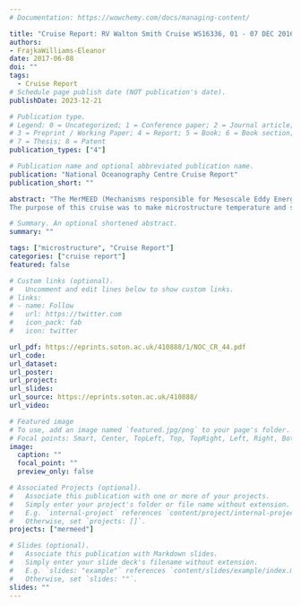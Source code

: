 ```yaml
---
# Documentation: https://wowchemy.com/docs/managing-content/

title: "Cruise Report: RV Walton Smith Cruise WS16336, 01 - 07 DEC 2016, Miami to Miami, USA, MerMEED microstructure cruise report. CR No.44."
authors: 
- FrajkaWilliams-Eleanor
date: 2017-06-08
doi: ""
tags: 
  - Cruise Report
# Schedule page publish date (NOT publication's date).
publishDate: 2023-12-21

# Publication type.
# Legend: 0 = Uncategorized; 1 = Conference paper; 2 = Journal article;
# 3 = Preprint / Working Paper; 4 = Report; 5 = Book; 6 = Book section;
# 7 = Thesis; 8 = Patent
publication_types: ["4"]

# Publication name and optional abbreviated publication name.
publication: "National Oceanography Centre Cruise Report"
publication_short: ""

abstract: "The MerMEED (Mechanisms responsible for Mesoscale Eddy Energy Dissipation) project is a NERC funded project (NE/N001745/1, 2015-2018) to investigate the levels of dissipation associated with eddies at a western boundary, in order to identify the mechanisms responsible. Mesoscale eddies are ubiquitous in the worlds oceans, and can be found in the subtropical Atlantic travelling slowly westward (at 4-5 cm/s), with a radius of about 100 km. These eddies are formed through baroclinic instability or wind forcing across the Atlantic, but when they reach the western boundary (east coast of the USA), they disappear from the satellite altimetry record. This disappearance of eddies occurs throughout the worldsí oceans at western boundaries, but from altimetry alone, it is not known whether they disappear because energy is transferred to other wave modes or the mean flow, or whether it is locally dissipated through eddy-topography interactions.
The purpose of this cruise was to make microstructure temperature and shear measurements in order to measure dissipation at the intersection of an anticyclonic eddy and the steep topography to the east of Abaco, Bahamas. During the 7 day cruise, 70 profiles of microstructure data were collected using a tethered microstructure profiler, and a shipboard 75 kHz ADCP collected concurrent measurements of ocean currents. This cruise is the first of several planned cruises for the MerMEED project, and the data collected are intended to complement additional field operations, including moored instruments added to the RAPID array (thermistors and ADCPs on the WB1 mooring) and glider deployments planned for the 2017/18 year."

# Summary. An optional shortened abstract.
summary: ""

tags: ["microstructure", "Cruise Report"]
categories: ["cruise report"]
featured: false

# Custom links (optional).
#   Uncomment and edit lines below to show custom links.
# links:
# - name: Follow
#   url: https://twitter.com
#   icon_pack: fab
#   icon: twitter

url_pdf: https://eprints.soton.ac.uk/410888/1/NOC_CR_44.pdf
url_code:
url_dataset: 
url_poster:
url_project:
url_slides:
url_source: https://eprints.soton.ac.uk/410888/
url_video:

# Featured image
# To use, add an image named `featured.jpg/png` to your page's folder. 
# Focal points: Smart, Center, TopLeft, Top, TopRight, Left, Right, BottomLeft, Bottom, BottomRight.
image:
  caption: ""
  focal_point: ""
  preview_only: false

# Associated Projects (optional).
#   Associate this publication with one or more of your projects.
#   Simply enter your project's folder or file name without extension.
#   E.g. `internal-project` references `content/project/internal-project/index.md`.
#   Otherwise, set `projects: []`.
projects: ["mermeed"]

# Slides (optional).
#   Associate this publication with Markdown slides.
#   Simply enter your slide deck's filename without extension.
#   E.g. `slides: "example"` references `content/slides/example/index.md`.
#   Otherwise, set `slides: ""`.
slides: ""
---
```

